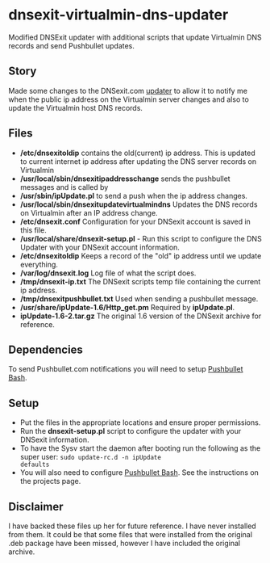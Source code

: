 # dnsexit-virtualmin-dns-updater
Modified DNSExit updater with additional scripts that update Virtualmin DNS records and send Pushbullet updates.

## Story
Made some changes to the DNSexit.com [updater](http://www.dnsexit.com/Direct.sv?cmd=ipClients) to allow it to notify me when the public ip address on the Virtualmin server changes and also to update the Virtualmin host DNS records.

## Files

* **/etc/dnsexitoldip** contains the old(current) ip address. This is updated to current internet ip address after updating the DNS server records on Virtualmin
* **/usr/local/sbin/dnsexitipaddresschange** sends the pushbullet messages and is called by
* **/usr/sbin/ipUpdate.pl**       to send a push when the ip address changes.
* **/usr/local/sbin/dnsexitupdatevirtualmindns** Updates the DNS records on Virtualmin after an IP address change.
* **/etc/dnsexit.conf** Configuration for your DNSexit account is saved in this file.
* **/usr/local/share/dnsexit-setup.pl** - Run this script to configure the DNS Updater with your DNSexit account information.
* **/etc/dnsexitoldip** Keeps a record of the "old" ip address until we update everything.
* **/var/log/dnsexit.log** Log file of what the script does.
* **/tmp/dnsexit-ip.txt** The DNSexit scripts temp file containing the current ip address.
* **/tmp/dnsexitpushbullet.txt** Used when sending a pushbullet message.
* **/usr/share/ipUpdate-1.6/Http_get.pm** Required by **ipUpdate.pl**.
* **ipUpdate-1.6-2.tar.gz** The original 1.6 version of the DNSexit archive for reference.

## Dependencies

To send Pushbullet.com notifications you will need to setup [Pushbullet Bash](https://github.com/Red5d/pushbullet-bash).

## Setup

* Put the files in the appropriate locations and ensure proper permissions.
* Run the **dnsexit-setup.pl** script to configure the updater with your DNSexit information.
* To have the Sysv start the daemon after booting run the following as  the super user:
<code style="bash">sudo update-rc.d -n ipUpdate defaults</code>
* You will also need to configure [Pushbullet Bash](https://github.com/Red5d/pushbullet-bash). See the instructions on the projects page.

## Disclaimer

I have backed these files up her for future reference. I have never installed from them. It could be that some files that were installed from the original .deb package have been missed, however I have included the original archive.
